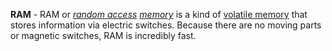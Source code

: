 **RAM** - RAM or *[random access](docs/Resources/Glossary/Random%20Access.md) [memory](docs/Resources/Glossary/Memory.md)* is a kind of [volatile memory](docs/Resources/Glossary/Volatile%20Memory.md) that stores information via electric switches. Because there are no moving parts or magnetic switches, RAM is incredibly fast.
